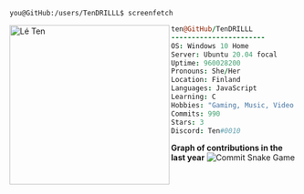 ```console
you@GitHub:/users/TenDRILLL$ screenfetch
```
<div id="screenfetch">
<img align="left" src="https://i.imgur.com/N7AKfi0.png" alt="Lé Ten" width="280" /> 

```coffee
ten@GitHub/TenDRILLL
-----------------------
OS: Windows 10 Home
Server: Ubuntu 20.04 focal
Uptime: 960028200
Pronouns: She/Her
Location: Finland
Languages: JavaScript
Learning: C
Hobbies: "Gaming, Music, Video Edits, Programming"
Commits: 990
Stars: 3
Discord: Ten#0010

```
</div>


**Graph of contributions in the last year**
![Commit Snake Game](https://raw.githubusercontent.com/TenDRILLL/TenDRILLL/output/github-contribution-grid-snake.svg)
